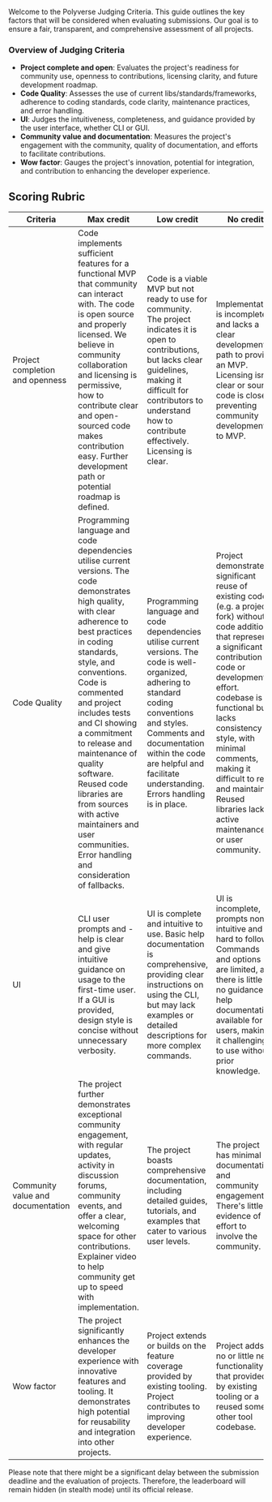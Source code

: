 Welcome to the Polyverse Judging Criteria. This guide outlines the key factors that will be considered when evaluating submissions. Our goal is to ensure a fair, transparent, and comprehensive assessment of all projects.

### Overview of Judging Criteria
- **Project complete and open**: Evaluates the project's readiness for community use, openness to contributions, licensing clarity, and future development roadmap.
- **Code Quality**: Assesses the use of current libs/standards/frameworks, adherence to coding standards, code clarity, maintenance practices, and error handling.
- **UI**: Judges the intuitiveness, completeness, and guidance provided by the user interface, whether CLI or GUI.
- **Community value and documentation**: Measures the project's engagement with the community, quality of documentation, and efforts to facilitate contributions.
- **Wow factor**: Gauges the project's innovation, potential for integration, and contribution to enhancing the developer experience.

## Scoring Rubric

| Criteria | Max credit | Low credit | No credit |
| --- | --- | --- | --- |
|Project completion and openness |Code implements sufficient features for a functional MVP that community can interact with. The code is open source and properly licensed. We believe in community collaboration and licensing is permissive, how to contribute clear and open-sourced code  makes contribution easy. Further development path or potential roadmap is defined. |Code is a viable MVP but not ready to use for community. The project indicates it is open to contributions, but lacks clear guidelines, making it difficult for contributors to understand how to contribute effectively. Licensing is clear. | Implementation is incomplete and lacks a clear development path to provide an MVP. Licensing isn’t clear or source code is closed preventing community development to MVP. |
|Code Quality |Programming language and code dependencies utilise current versions. The code demonstrates high quality, with clear adherence to best practices in coding standards, style, and conventions. Code is commented and project includes tests and CI showing a commitment to release and maintenance of quality software. Reused code libraries are from sources with active maintainers and user communities. Error handling and consideration of fallbacks. |Programming language and code dependencies utilise current versions. The code is well-organized, adhering to standard coding conventions and styles. Comments and documentation within the code are helpful and facilitate understanding. Errors handling is in place.|Project demonstrates significant reuse of existing code (e.g. a project fork) without code additions that represent a significant contribution to  code or development effort.  codebase is functional but lacks consistency in style, with minimal comments, making it difficult to read and maintain. Reused libraries lack active maintenance or user community. |
|UI|CLI user prompts and -help is clear and give intuitive guidance on usage to the first-time user. If a GUI is provided, design style is concise without unnecessary verbosity.|UI is complete and intuitive to use. Basic help documentation is comprehensive, providing clear instructions on using the CLI, but may lack examples or detailed descriptions for more complex commands.|UI is incomplete, prompts non-intuitive and hard to follow. Commands and options are limited, and there is little to no guidance or help documentation available for users, making it challenging to use without prior knowledge.|
|Community value and documentation|The project further demonstrates exceptional community engagement, with regular updates, activity in discussion forums, community events, and offer a clear, welcoming space for other contributions. Explainer video to help community get up to speed with implementation. |The project boasts comprehensive documentation, including detailed guides, tutorials, and examples that cater to various user levels.|The project has minimal documentation and community engagement. There's little evidence of effort to involve the community.|
|Wow factor|The project significantly enhances the developer experience with innovative features and tooling. It demonstrates high potential for reusability and integration into other projects. |Project extends or builds on the feature coverage provided by existing tooling. Project contributes to improving developer experience.|Project adds no or little new functionality to that provided by existing tooling or a reused some other tool codebase.|

Please note that there might be a significant delay between the submission deadline and the evaluation of projects. Therefore, the leaderboard will remain hidden (in stealth mode) until its official release.


